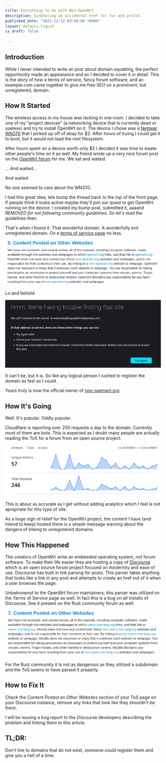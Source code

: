 ```yaml
---
title: Everything to do with Non-OpenWrt
description: Sinkholing an accidental href for fun and profit.
published_date: "2021-12-12 04:58:00 +0000"
layout: default.liquid
is_draft: false

---
```


## Introduction

While I never intended to write an post about domain squatting, the perfect opporitunity made an appearance and so I decided to cover it in detail. This is the story of how a terms of service, fancy forum software, and an example.com came together to give me free SEO on a prominent, but unregistered, domain.

## How It Started

The wireless access in my house was lacking in one room. I decided to take one of my "project devices" (a networking device that is currently dead or useless) and try to install OpenWrt on it. The device I chose was a [Netgear WN370](https://www.netgear.com/business/wifi/access-points/wn370/) that I picked up off of ebay for $2. After hours of trying I could get it to boot, but it would not load the root filesystem.

After hours spent on a device worth only $2 I decided it was time to waste other people's time on it as well. My friend wrote up a very nice forum post on the [OpenWrt forum](https://forum.openwrt.org) for me. We sat and waited.

... And waited...

And waited

No one seemed to care about the WN370.

I had this great idea, lets bump the thread back to the top of the front page. If people think it looks active maybe they'll join our quest to get OpenWrt running on the device. I created my bump post, submitted it, aaaand *REMOVED for not following community guidelines*. So let's read the guidelines then.

That's when I found it. That wonderful domain. A wonderfully evil unregistered domain. On a [terms of service page](https://forum.openwrt.org/tos) no less.

![tos](/assets/img/non-owrt/tos.png)

Lo and behold:

![hmm](/assets/img/non-owrt/hmm.png)

It can't be, but it is. So like any logical person I rushed to register the domain as fast as I could.

Yours truly is now the official owner of [non-openwrt.org](https://non-openwrt.org)

## How It's Going

Well. It's popular. Oddly popular.

Cloudflare is reporting over 250 requests a day to the domain. Currently most of them are bots. This is expected as I doubt many people are actually reading the ToS for a forum from an open source project.

![cf-hits](/assets/img/non-owrt/cf-hits.png)

This is about as accurate as I get without adding analytics which I feel is not apropriate for this type of site.

As a huge sigh of relief for the OpenWrt project, the content I have (and intend to keep) hosted there is a simple message warning about the dangers of linking to unregistered domains.

## How This Happened

The creators of OpenWrt write an embbeded operating system, not forum software. To make their life easier they are hosting a copy of [Discourse](https://www.discourse.org/) which is an open source forum project focused on modernity and ease of use. Discourse has built in link parsing for posts. This parser takes anything that looks like a link in any post and attempts to create an href out of it when a user browses the page.

Unbeknownst to the OpenWrt forum maintainers; this parser was utilized on the Terms of Service page as well. In fact this is a bug on all installs of Discourse. See it present on the Rust community forum as well:

![rust](/assets/img/non-owrt/rust.png)

For the Rust community it is not as dangerous as they utilized a subdomain and the ToS seems to have parsed it properly.

## How to Fix It

Check the *Content Posted on Other Websites* section of your ToS page on your Discourse instance, remove any links that look like they shouldn't be there.

I will be issuing a bug report to the Discourse developers describing the problem and linking them to this article.

## TL;DR:

Don't link to domains that do not exist, someone could register them and give you a hell of a time.
